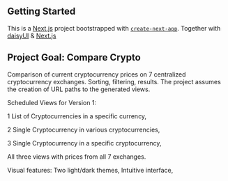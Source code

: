 ## Getting Started

This is a [Next.js](https://nextjs.org/) project bootstrapped with [`create-next-app`](https://github.com/vercel/next.js/tree/canary/packages/create-next-app).
Together with [daisyUI](https://daisyui.com/) & [Next.js](https://axios-http.com/)

##  Project Goal: Compare Crypto

Comparison of current cryptocurrency prices on 7 centralized cryptocurrency exchanges. Sorting, filtering, results.
The project assumes the creation of URL paths to the generated views.

Scheduled Views for Version 1:

1 List of Cryptocurrencies in a specific currency,

2 Single Cryptocurrency in various cryptocurrencies,

3 Single Cryptocurrency in a specific cryptocurrency,

All three views with prices from all 7 exchanges.

Visual features:
Two light/dark themes,
Intuitive interface,
